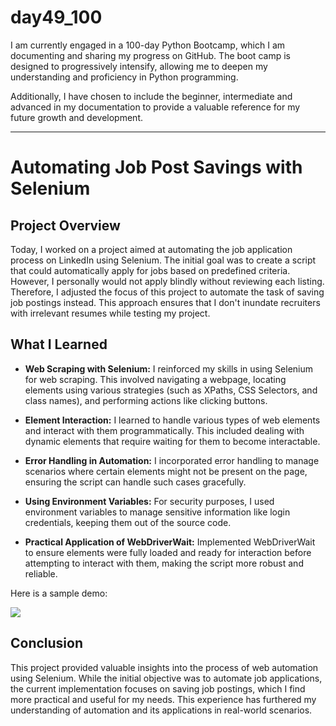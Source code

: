# day49_100
I am currently engaged in a 100-day Python Bootcamp, which I am documenting and sharing my progress on GitHub. The boot camp is designed to progressively intensify, allowing me to deepen my understanding and proficiency in Python programming.

Additionally, I have chosen to include the beginner, intermediate and advanced in my documentation to provide a valuable reference for my future growth and development.

-------
# Automating Job Post Savings with Selenium

## Project Overview
Today, I worked on a project aimed at automating the job application process on LinkedIn using Selenium. The initial goal was to create a script that could automatically apply for jobs based on predefined criteria. However, I personally would not apply blindly without reviewing each listing. Therefore, I adjusted the focus of this project to automate the task of saving job postings instead. This approach ensures that I don't inundate recruiters with irrelevant resumes while testing my project.

## What I Learned
- __Web Scraping with Selenium:__ I reinforced my skills in using Selenium for web scraping. This involved navigating a webpage, locating elements using various strategies (such as XPaths, CSS Selectors, and class names), and performing actions like clicking buttons.
  
- __Element Interaction:__ I learned to handle various types of web elements and interact with them programmatically. This included dealing with dynamic elements that require waiting for them to become interactable.
  
- __Error Handling in Automation:__ I incorporated error handling to manage scenarios where certain elements might not be present on the page, ensuring the script can handle such cases gracefully.
  
- __Using Environment Variables:__ For security purposes, I used environment variables to manage sensitive information like login credentials, keeping them out of the source code.
  
- __Practical Application of WebDriverWait:__ Implemented WebDriverWait to ensure elements were fully loaded and ready for interaction before attempting to interact with them, making the script more robust and reliable.

Here is a sample demo:

![](https://github.com/AlvinChin1608/day49_100/blob/main/gif_demo/ScreenRecording2024-07-06at17.59.45-ezgif.com-censor.gif)

## Conclusion
This project provided valuable insights into the process of web automation using Selenium. While the initial objective was to automate job applications, the current implementation focuses on saving job postings, which I find more practical and useful for my needs. This experience has furthered my understanding of automation and its applications in real-world scenarios.
